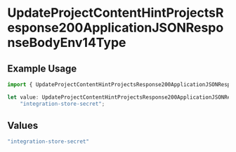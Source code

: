 # UpdateProjectContentHintProjectsResponse200ApplicationJSONResponseBodyEnv14Type

## Example Usage

```typescript
import { UpdateProjectContentHintProjectsResponse200ApplicationJSONResponseBodyEnv14Type } from "@simplesagar/vercel/models/updateprojectop.js";

let value: UpdateProjectContentHintProjectsResponse200ApplicationJSONResponseBodyEnv14Type =
    "integration-store-secret";
```

## Values

```typescript
"integration-store-secret"
```